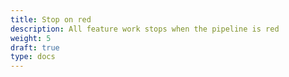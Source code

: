 ```yaml
---
title: Stop on red
description: All feature work stops when the pipeline is red
weight: 5
draft: true
type: docs
---
```


